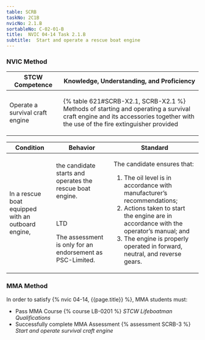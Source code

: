 ```yaml
---
table: SCRB
taskNo: 2C1B
nvicNo: 2.1.B 
sortableNo: C-02-01-B
title:  NVIC 04-14 Task 2.1.B
subtitle:  Start and operate a rescue boat engine
---
```






### NVIC Method

<a style="display:none;" onclick="togglevisibility('nvic_methods')" >Show NVIC method.</a>

<div id='nvic_methods' class='show'>

<table>
<thead>
<tr>
<th class='forty'> STCW Competence </th>
<th class='sixty'> Knowledge, Understanding, and Proficiency </th>
</tr>
</thead>

<tbody>
<tr><td markdown='1'>

Operate a survival craft engine

</td><td markdown='1'>

{% table 621#SCRB-X2.1, SCRB-X2.1 %} Methods of starting and operating a survival craft engine and its accessories together with the use of the fire extinguisher provided

</td></tr>


</tbody>
</table>


<table>
<thead>
<tr><th class='twenty'>  Condition </th><th class='twenty'> Behavior </th><th  class='sixty'>Standard </th></tr>
</thead>
<tbody >



<tr><td markdown='1'>

In a rescue boat equipped with an outboard engine,

</td><td markdown='1'>

the candidate starts and operates the rescue boat engine.

<br>

<div class="tooltip" markdown='1'>

LTD

The assessment is only for an endorsement as PSC-Limited.

</div>


</td><td markdown='1'>

The candidate ensures that:

1. The oil level is in accordance with manufacturer’s recommendations;
2. Actions taken to start the engine are in accordance with the operator’s manual; and 
3. The engine is properly operated in forward, neutral, and reverse gears. 

</td></tr>
</tbody>
</table>
</div>


### MMA Method

In order to satisfy  {% nvic 04-14, {{page.title}}  %}, MMA students must:

* Pass MMA Course {% course LB-0201 %}  *STCW Lifeboatman Qualifications*
* Successfully complete MMA Assessment {% assessment SCRB-3 %} *Start and operate survival craft engine*